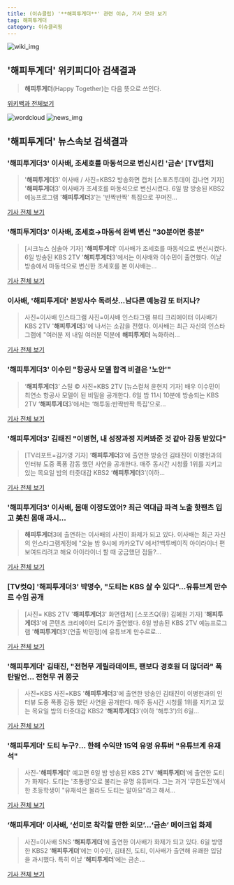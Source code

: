```yaml
---
title: (이슈클립) '**해피투게더**' 관련 이슈, 기사 모아 보기
tag: 해피투게더
category: 이슈클리핑
---
```

![wiki_img](https://user-images.githubusercontent.com/42597476/44503234-41136a80-a6d0-11e8-9071-6fc6418eafe4.png)
## **'**해피투게더**'** 위키피디아 검색결과
>**해피투게더**(Happy Together)는 다음 뜻으로 쓰인다.

<a href="https://ko.wikipedia.org/wiki/해피투게더" target="_blank">위키백과 전체보기</a>

![wordcloud](https://s3.ap-northeast-2.amazonaws.com/lyrics101-wordcloud/2018-09-06-1536244754.png)
![news_img](https://user-images.githubusercontent.com/42597476/44507050-1206f400-a6e4-11e8-8d98-7ffbfebb353f.png)
## **'**해피투게더**'** 뉴스속보 검색결과
### '**해피투게더**3' 이사배, 조세호를 마동석으로 변신시킨 '금손' [TV캡처]

>'**해피투게더**3' 이사배 / 사진=KBS2 방송화면 캡처 [스포츠투데이 김나연 기자] '**해피투게더**3' 이사배가 조세호를 마동석으로 변신시켰다. 6일 밤 방송된 KBS2 예능프로그램 '**해피투게더**3'는 '반짝반짝' 특집으로 꾸며진...

<a href="http://stoo.asiae.co.kr/news/naver_view.htm?idxno=2018090623222764651" target="_blank">기사 전체 보기</a>

### '**해피투게더**3' 이사배, 조세호→마동석 완벽 변신 "30분이면 충분"

>[시크뉴스 심솔아 기자] '**해피투게더**' 이사배가 조세호를 마동석으로 변신시켰다. 6일 방송된 KBS 2TV '**해피투게더**3'에서는 이사배와 이수민이 출연했다. 이날 방송에서 마동석으로 변신한 조세호를 본 이사배는...

<a href="http://chicnews.mk.co.kr/article.php?aid=1536243607210632010" target="_blank">기사 전체 보기</a>

### 이사배, '**해피투게더**' 본방사수 독려샷...남다른 예능감 또 터지나?

>사진=이사배 인스타그램 사진=이사배 인스타그램 뷰티 크리에이터 이사배가 KBS 2TV '**해피투게더**3'에 나서는 소감을 전했다. 이사배는 최근 자신의 인스타그램에 "여러분 저 내일 여러분 덕분에 **해피투게더** 녹화하러...

<a href="http://www.whitepaper.co.kr/news/articleView.html?idxno=114259" target="_blank">기사 전체 보기</a>

### '**해피투게더**3' 이수민 "항공사 모델 합격 비결은 '노안'"

>‘**해피투게더**3’ 스틸     © 사진=KBS 2TV [뉴스컬처 윤현지 기자] 배우 이수민이 최연소 항공사 모델이 된 비밀을 공개한다. 6일 밤 11시 10분에 방송되는 KBS 2TV ‘**해피투게더**3’에서는 ‘해투동:반짝반짝 특집’으로...

<a href="http://www.newsculture.tv/sub_read.html?uid=140965&section=sc155" target="_blank">기사 전체 보기</a>

### '**해피투게더**3' 김태진 "이병헌, 내 성장과정 지켜봐준 것 같아 감동 받았다"

>[TV리포트=김가영 기자] ‘**해피투게더**3’에 출연한 방송인 김태진이 이병헌과의 인터뷰 도중 폭풍 감동 했던 사연을 공개한다. 매주 동시간 시청률 1위를 지키고 있는 목요일 밤의 터줏대감 KBS2 ‘**해피투게더**3’(이하...

<a href="http://www.tvreport.co.kr/?c=news&m=newsview&idx=1078460" target="_blank">기사 전체 보기</a>

### '**해피투게더**3' 이사배, 몸매 이정도였어? 최근 역대급 파격 노출 핫팬츠 입고 美친 몸매 과시...

>**해피투게더**3에 출연하는 이사배의 사진이 화제가 되고 있다. 이사배는 최근 자신의 인스타그램계정에 "오늘 밤 9시에 카카오TV 에서?백투베이직 아이라이너 편 보여드리려고 해요 아이라이너 할 때 궁금했던 점들?...

<a href="http://www.joongdo.co.kr/main/view.php?key=20180906001841485" target="_blank">기사 전체 보기</a>

### [TV컷Q] '**해피투게더**3' 박명수, "도티는 KBS 살 수 있다"...유튜브계 만수르 수입 공개

>[사진= KBS 2TV '**해피투게더**3' 화면캡쳐] [스포츠Q(큐) 김혜원 기자] '**해피투게더**3'에 콘텐츠 크리에이터 도티가 출연했다. 6일 방송된 KBS 2TV 예능프로그램 '**해피투게더**3'(연출 박민정)에 유튜브계 만수르로...

<a href="http://www.sportsq.co.kr/news/articleView.html?idxno=301773" target="_blank">기사 전체 보기</a>

### '**해피투게더**' 김태진, "전현무 게릴라데이트, 팬보다 경호원 더 많더라" 폭탄발언… 전현무 귀 쫑긋

>사진=KBS 사진=KBS '**해피투게더**3'에 출연한 방송인 김태진이 이병헌과의 인터뷰 도중 폭풍 감동 했던 사연을 공개한다. 매주 동시간 시청률 1위를 지키고 있는 목요일 밤의 터줏대감 KBS2 '**해피투게더**3'(이하 '해투3')의 6일...

<a href="http://www.joongboo.com/news/articleView.html?idxno=1285107" target="_blank">기사 전체 보기</a>

### '**해피투게더**' 도티 누구?… 한해 수익만 15억 유명 유튜버 "유튜브계 유재석"

>사진-'**해피투게더**' 예고편 6일 밤 방송된 KBS 2TV '**해피투게더**'에 출연한 도티가 화제다. 도티는 '초통령'으로 불리는 유명 유튜버다. 그는 과거 '무한도전'에서 한 초등학생이 "유재석은 몰라도 도티는 알아요"라고 해서...

<a href="http://news20.busan.com/controller/newsController.jsp?newsId=20180906000391" target="_blank">기사 전체 보기</a>

### ‘**해피투게더**’ 이사배, ‘선미로 착각할 만한 외모’...‘금손’ 메이크업 화제

>사진=이사배 SNS ‘**해피투게더**’에 출연한 이사배가 화제가 되고 있다. 6일 방영한 KBS2 ‘**해피투게더**’에는 이수민, 김태진, 도티, 이사배가 출연해 유쾌한 입담을 과시했다.   특히 이날 ‘**해피투게더**’에는 금손...

<a href="http://www.rpm9.com/news/article.html?id=20180906090078" target="_blank">기사 전체 보기</a>


